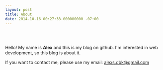 ```yaml
---
layout: post
title: About
date: 2014-10-16 00:27:33.000000000 -07:00
---
```

<br>
<br>


Hello!
My name is **Alex** and this is my blog on github.
I'm interested in web development, so this blog is about it.

If you want to contact me, please use my email: alexs.dbk@gmail.com
